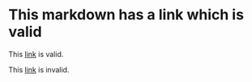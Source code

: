 # This markdown has a link which is valid

This [link](/docs/dev-notes/README.md) is valid.

This [link](/docs/some-file.md) is invalid.
